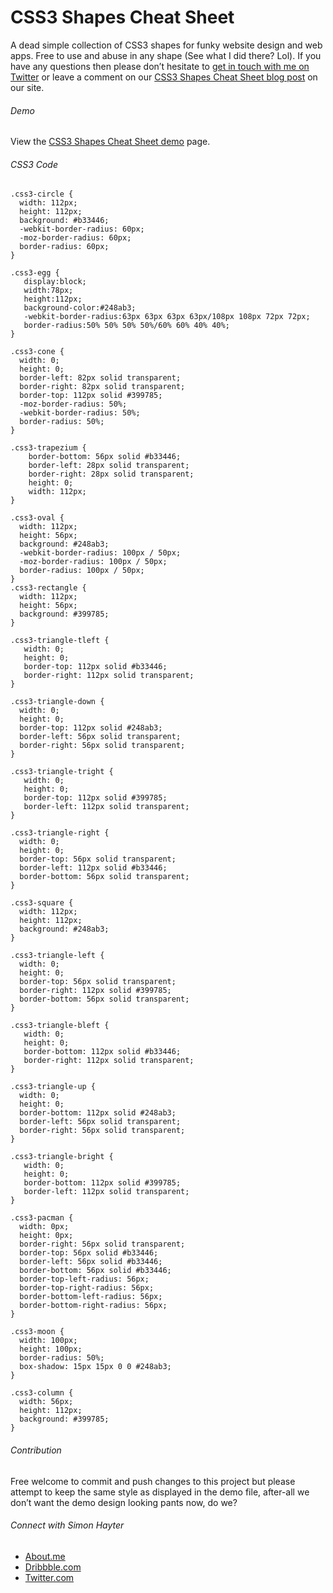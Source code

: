 # CSS3 Shapes Cheat Sheet
A dead simple collection of CSS3 shapes for funky website design and web apps. Free to use and abuse in any shape (See what I did there? Lol). If you have any questions then please don’t hesitate to [get in touch with me on Twitter](https://twitter.com/simonhayteruk) or leave a comment on our [CSS3 Shapes Cheat Sheet blog post](https://www.bybe.net/css3-simple-shapes-cheat-sheet/) on our site.

###### Demo

View the [CSS3 Shapes Cheat Sheet demo](http://simonhayter.github.io/CSS3-Shapes-Cheat-Sheet/) page.

###### CSS3 Code 

```
.css3-circle {
  width: 112px;
  height: 112px;
  background: #b33446;
  -webkit-border-radius: 60px;
  -moz-border-radius: 60px;
  border-radius: 60px;
}

.css3-egg {
   display:block;
   width:78px; 
   height:112px;
   background-color:#248ab3;
   -webkit-border-radius:63px 63px 63px 63px/108px 108px 72px 72px;
   border-radius:50% 50% 50% 50%/60% 60% 40% 40%;
}

.css3-cone { 
  width: 0; 
  height: 0; 
  border-left: 82px solid transparent; 
  border-right: 82px solid transparent; 
  border-top: 112px solid #399785; 
  -moz-border-radius: 50%; 
  -webkit-border-radius: 50%; 
  border-radius: 50%; 
}

.css3-trapezium {
    border-bottom: 56px solid #b33446;
    border-left: 28px solid transparent;
    border-right: 28px solid transparent;
    height: 0;
    width: 112px;
}

.css3-oval {
  width: 112px;
  height: 56px;
  background: #248ab3;
  -webkit-border-radius: 100px / 50px;
  -moz-border-radius: 100px / 50px;
  border-radius: 100px / 50px;
}
.css3-rectangle {
  width: 112px;
  height: 56px;
  background: #399785;
}

.css3-triangle-tleft { 
   width: 0; 
   height: 0; 
   border-top: 112px solid #b33446; 
   border-right: 112px solid transparent; 
}

.css3-triangle-down {
  width: 0;
  height: 0;
  border-top: 112px solid #248ab3;
  border-left: 56px solid transparent;
  border-right: 56px solid transparent;
}

.css3-triangle-tright { 
   width: 0; 
   height: 0; 
   border-top: 112px solid #399785; 
   border-left: 112px solid transparent; 
}

.css3-triangle-right {
  width: 0;
  height: 0;
  border-top: 56px solid transparent;
  border-left: 112px solid #b33446;
  border-bottom: 56px solid transparent;
}

.css3-square {
  width: 112px;
  height: 112px;
  background: #248ab3;
}

.css3-triangle-left {
  width: 0;
  height: 0;
  border-top: 56px solid transparent;
  border-right: 112px solid #399785;
  border-bottom: 56px solid transparent;
}

.css3-triangle-bleft { 
   width: 0; 
   height: 0; 
   border-bottom: 112px solid #b33446; 
   border-right: 112px solid transparent; 
}

.css3-triangle-up {
  width: 0;
  height: 0;
  border-bottom: 112px solid #248ab3;
  border-left: 56px solid transparent;
  border-right: 56px solid transparent;
}

.css3-triangle-bright { 
   width: 0; 
   height: 0; 
   border-bottom: 112px solid #399785; 
   border-left: 112px solid transparent; 
}

.css3-pacman { 
  width: 0px; 
  height: 0px; 
  border-right: 56px solid transparent; 
  border-top: 56px solid #b33446; 
  border-left: 56px solid #b33446; 
  border-bottom: 56px solid #b33446; 
  border-top-left-radius: 56px; 
  border-top-right-radius: 56px; 
  border-bottom-left-radius: 56px; 
  border-bottom-right-radius: 56px;
}

.css3-moon { 
  width: 100px; 
  height: 100px; 
  border-radius: 50%; 
  box-shadow: 15px 15px 0 0 #248ab3;
}

.css3-column {
  width: 56px;
  height: 112px;
  background: #399785;
}
```

###### Contribution
Free welcome to commit and push changes to this project but please attempt to keep the same style as displayed in the demo file, after-all we don’t want the demo design looking pants now, do we?

###### Connect with Simon Hayter

- [About.me](https://about.me/simonhayter)
- [Dribbble.com](https://dribbble.com/simonhayter)
- [Twitter.com](https://twitter.com/simonhayteruk)
